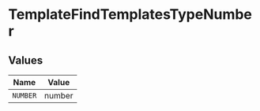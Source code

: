 # TemplateFindTemplatesTypeNumber


## Values

| Name     | Value    |
| -------- | -------- |
| `NUMBER` | number   |